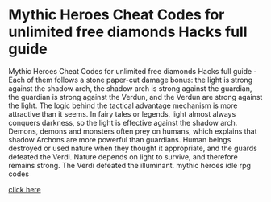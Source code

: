 # Mythic Heroes Cheat Codes for unlimited free diamonds Hacks full guide

Mythic Heroes Cheat Codes for unlimited free diamonds Hacks full guide - Each of them follows a stone paper-cut damage bonus: the light is strong against the shadow arch, the shadow arch is strong against the guardian, the guardian is strong against the Verdun, and the Verdun are strong against the light. The logic behind the tactical advantage mechanism is more attractive than it seems. In fairy tales or legends, light almost always conquers darkness, so the light is effective against the shadow arch. Demons, demons and monsters often prey on humans, which explains that shadow Archons are more powerful than guardians. Human beings destroyed or used nature when they thought it appropriate, and the guards defeated the Verdi. Nature depends on light to survive, and therefore remains strong. The Verdi defeated the illuminant. mythic heroes idle rpg codes

<a href="https://watermod.icu/mythic-heroes/">click here</a>
